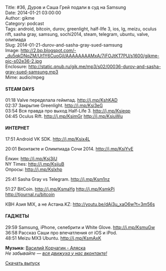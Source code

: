 Title: #36, Дуров и Саша Грей подали в суд на Samsung  
Date: 2014-01-21 03:00:00  
Author: gikme  
Category: podcast  
Tags: android, bitcoin, durov, greenlight, half-llfe 3, ios, lg, meizu, oculus rift, sasha gray, samsung, sochi2014, steam, telegram, ubuntu, valve, олипиада  
Slug: 2014-01-21-durov-and-sasha-gray-sued-samsung  
Image: http://2.bp.blogspot.com/-_du5qkDNqZM/Ut1Y6CuoGjI/AAAAAAAAMxA/7iFOJtKT7PU/s1600/gikme-pic-s02e36-2.jpg  
Enclosure: http://static.qnub.ru/gik.me/mp3/s02/00036-durov-and-sasha-gray-sued-samsung.mp3  
Mime: audio/mpeg

#### STEAM DAYS

01:18 Valve переделала геймпад. <http://j.mp/KshKAD>  
02:37 Закрытие Greenlight. <http://j.mp/Ksi3eG>  
03:54 Вся правда про выход Half-Life 3. <http://j.mp/Ksieqp>  
04:45 Oculus Rift. <http://j.mp/KsimGr> <http://j.mp/KsiuWu>

#### ИНТЕРНЕТ

17:51 Android VK SDK. <http://j.mp/Ksix4L>

20:01 Вконтакте и Олимпиада Сочи 2014. <http://j.mp/KsiYvE>

Ёлкин: <http://j.mp/Ksj3iU>  
NY Times: <http://j.mp/KsjiuB>  
Опросы: <http://j.mp/Kslxhp>

25:41 Sasha Gray vs Telegram. <http://j.mp/Ksm1nz>

51:27 BitCoin. <http://j.mp/KsmaYg> <http://j.mp/KsmkPi>  
<http://tjournal.ru/bitcoin>

КВН Азия MIX, а не Астана.KZ: <http://youtu.be/dAi3u_xaO6w?t=3m56s>

#### ГАДЖЕТЫ

29:59 Samsung, iPhone, селебрити и White Glove. <http://j.mp/KsmuGw>  
36:58 Рассказ Саши про впечатления от iOS и iPod.  
48:51 Meizu MX3 Ubuntu. <http://j.mp/KsmAxK>

**Музыка:** [Василий Корчагин - Аляска](http://vk.com/bacc3)  
*Не забывайте — [вся движуха у нас вконтакте!](http://vk.com/gikme)*

[Скачать выпуск](http://static.qnub.ru/gik.me/mp3/s02/00036-durov-and-sasha-gray-sued-samsung.mp3)


